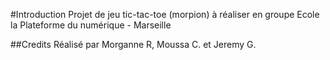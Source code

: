 #Introduction
Projet de jeu tic-tac-toe (morpion) à réaliser en groupe
Ecole la Plateforme du numérique - Marseille


##Credits
Réalisé par Morganne R, Moussa C. et Jeremy G.
